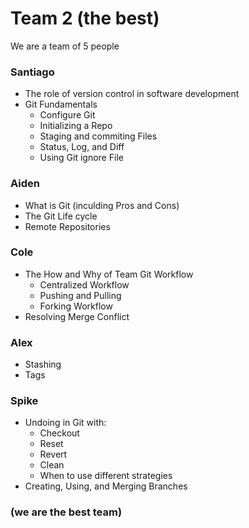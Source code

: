 # Team 2 (the best)

We are a team of 5 people
### Santiago
- The role of version control in software development
- Git Fundamentals
  - Configure Git
  - Initializing a Repo
  - Staging and commiting Files
  - Status, Log, and Diff
  - Using Git ignore File
### Aiden
  - What is Git (inculding Pros and Cons)
  - The Git Life cycle
  - Remote Repositories
### Cole
  - The How and Why of Team Git Workflow
    - Centralized Workflow
    - Pushing and Pulling
    - Forking Workflow
  - Resolving Merge Conflict
### Alex
  - Stashing
  - Tags
### Spike
  - Undoing in Git with:
    - Checkout
    - Reset
    - Revert
    - Clean
    - When to use different strategies
  - Creating, Using, and Merging Branches

### (we are the best team)
